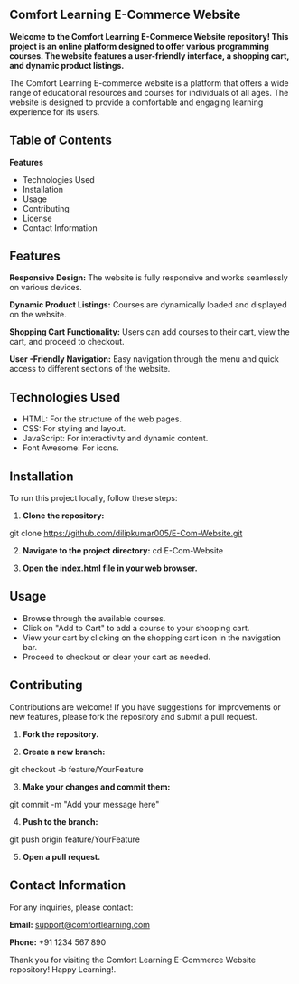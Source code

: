 ## Comfort Learning E-Commerce Website

**Welcome to the Comfort Learning E-Commerce Website repository! This project is an online platform designed to offer various programming courses. The website features a user-friendly interface, a shopping cart, and dynamic product listings.**

The Comfort Learning E-commerce website is a platform that offers a wide range of educational resources and courses for individuals of all ages. The website is designed to provide a comfortable and engaging learning experience for its users.

## Table of Contents

**Features**
- Technologies Used
- Installation
- Usage
- Contributing
- License
- Contact Information

## Features

**Responsive Design:** The website is fully responsive and works seamlessly on various devices.

**Dynamic Product Listings:** Courses are dynamically loaded and displayed on the website.

**Shopping Cart Functionality:** Users can add courses to their cart, view the cart, and proceed to checkout.

**User -Friendly Navigation:** Easy navigation through the menu and quick access to different sections of the website.

## Technologies Used

- HTML: For the structure of the web pages.
- CSS: For styling and layout.
- JavaScript: For interactivity and dynamic content.
- Font Awesome: For icons.

## Installation

To run this project locally, follow these steps:

1. **Clone the repository:**

git clone https://github.com/dilipkumar005/E-Com-Website.git

2. **Navigate to the project directory:**
cd E-Com-Website

3. **Open the index.html file in your web browser.**

## Usage

- Browse through the available courses.
- Click on "Add to Cart" to add a course to your shopping cart.
- View your cart by clicking on the shopping cart icon in the navigation bar.
- Proceed to checkout or clear your cart as needed.

## Contributing

Contributions are welcome! If you have suggestions for improvements or new features, please fork the repository and submit a pull request.

1. **Fork the repository.**

2. **Create a new branch:**

git checkout -b feature/YourFeature

3. **Make your changes and commit them:**

git commit -m "Add your message here"

4. **Push to the branch:**

git push origin feature/YourFeature

5. **Open a pull request.**

## Contact Information
For any inquiries, please contact:

**Email:** support@comfortlearning.com

**Phone:** +91 1234 567 890

Thank you for visiting the Comfort Learning E-Commerce Website repository! Happy Learning!.
